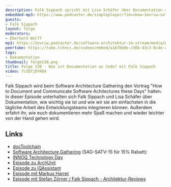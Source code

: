 ```yaml
---
description: Falk Sippach spricht mit Lisa Schäfer über Documentation as Code
embedded-mp3: https://www.podcaster.de/simpleplayer/?id=show~1evriw~software-architektur-im-stream~pod-e011dd5d00cbf17df4549170f1&v=1665754799
guests:
- Falk Sippach
layout: folge
moderators:
- Eberhard Wolff
mp3: https://1evriw.podcaster.de/software-architektur-im-stream/media/Was_ist_Documentation_as_Code_mit_Falk_Sippach.mp3
peertube: https://tube.tchncs.de/videos/embed/a1b7bb8e-c56b-43c3-8c4e-a91ce4f160ad
tags:
- Dokumentation
thumbnail: folge138.png
title: Folge 138 - Was ist Documentation as Code? mit Falk Sippach
video: 7cIQfjDYK04
---
```

  
Falk Sippach wird beim Software Architecture Gathering den Vortrag
"How to Document and Communicate Software Achitectures these Days"
halten. In dieser Episode unterhalten sich Falk Sippach und Lisa
Schäfer über Dokumentation, wie wichtig sie ist und wie wir sie am
einfachsten in die tägliche Arbeit des Entwicklungsteams integrieren
können. Außerdem erfahrt ihr, wie euch dokumentieren mehr Spaß machen
und wieder leichter von der Hand gehen wird.

## Links

* [docToolchain](https://doctoolchain.org/)
* [Software Architecture Gathering](https://conferences.isaqb.org/software-architecture-gathering/) (SAG-SATV-15 für 15% Rabatt): 
* [INNOQ Technology Day](https://technologyday.innoq.com/)
* [Episode zu ArchUnit](https://software-architektur.tv/2021/04/09/folge55.html)
* [Episode zu jQAssistant](https://software-architektur.tv/2021/05/07/folge58.html)
* [Episode mit Markus Harrer](https://software-architektur.tv/2021/06/11/folge62.html)
* [Episode mit Stefan Zörner / Falk Sippach - Architektur-Reviews](https://software-architektur.tv/2021/02/09/folge39.html)
